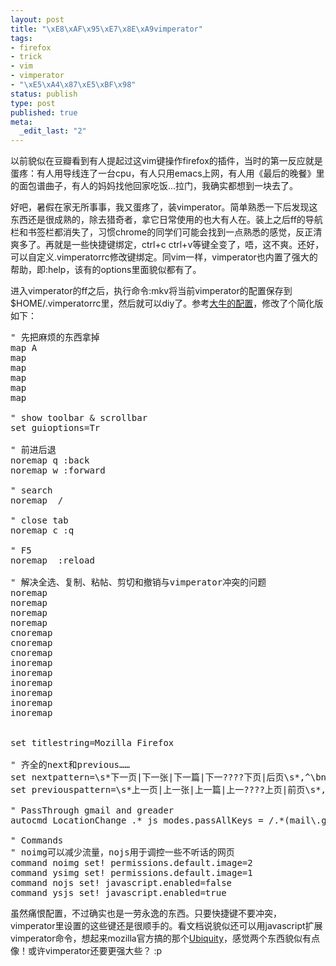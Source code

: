 ```yaml
--- 
layout: post
title: "\xE8\xAF\x95\xE7\x8E\xA9vimperator"
tags: 
- firefox
- trick
- vim
- vimperator
- "\xE5\xA4\x87\xE5\xBF\x98"
status: publish
type: post
published: true
meta: 
  _edit_last: "2"
---
```

以前貌似在豆瓣看到有人提起过这vim键操作firefox的插件，当时的第一反应就是蛋疼：有人用导线连了一台cpu，有人只用emacs上网，有人用《最后的晚餐》里的面包谱曲子，有人的妈妈找他回家吃饭...拉门，我确实都想到一块去了。

好吧，暑假在家无所事事，我又蛋疼了，装vimperator。简单熟悉一下后发现这东西还是很成熟的，除去猎奇者，拿它日常使用的也大有人在。装上之后ff的导航栏和书签栏都消失了，习惯chrome的同学们可能会找到一点熟悉的感觉，反正清爽多了。再就是一些快捷键绑定，ctrl+c ctrl+v等键全变了，唔，这不爽。还好，可以自定义.vimperatorrc修改键绑定。同vim一样，vimperator也内置了强大的帮助，即:help，该有的options里面貌似都有了。

进入vimperator的ff之后，执行命令:mkv将当前vimperator的配置保存到$HOME/.vimperatorrc里，然后就可以diy了。参考<a href="http://pchu.blogbus.com/logs/36870556.html">大牛的配置</a>，修改了个简化版如下：
<pre lang="vim">
" 先把麻烦的东西拿掉
map A <nop>
map <c-q> <nop>
map <c-o> <nop>
map <c-i> <nop>
map <c-z> <nop>
map <c-p> <nop>

" show toolbar & scrollbar
set guioptions=Tr

" 前进后退
noremap q :back<cr>
noremap w :forward<cr>

" search
noremap <c-f> /

" close tab
noremap c :q<cr>

" F5
noremap <f5> :reload<cr>

" 解决全选、复制、粘帖、剪切和撤销与vimperator冲突的问题
noremap <c-V> <c-v>
noremap <c-Z> <c-z>
noremap <c-c> <c-v><c-c>
noremap <c-a> <c-v><c-a>
cnoremap <c-c> <c-v><c-c>
cnoremap <c-v> <c-v><c-v>
cnoremap <c-x> <c-v><c-x>
inoremap <c-a> <c-v><c-a>
inoremap <c-c> <c-v><c-c>
inoremap <c-v> <c-v><c-v>
inoremap <c-x> <c-v><c-x>
inoremap <c-z> <c-v><c-z>
inoremap <c-y> <c-v><c-y>


set titlestring=Mozilla Firefox

" 齐全的next和previous……
set nextpattern=\s*下一页|下一张|下一篇|下一????下页|后页\s*,^\bnext\b,\bnext\b,\bsuivant\b,^>$,^(>>|??????|??)$,^(>|??),(>|??)$,\bmore\b
set previouspattern=\s*上一页|上一张|上一篇|上一????上页|前页\s*,^\bprev|previous\b, \bprev|previous\b,\bprécédent\b,^<$,^(<<|??????|??)$,^(<|??),(<|??)$

" PassThrough gmail and greader
autocmd LocationChange .* js modes.passAllKeys = /.*(mail\.google\.com|www\.google\.com\/reader).*/.test(buffer.URL)

" Commands
" noimg可以减少流量，nojs用于调控一些不听话的网页
command noimg set! permissions.default.image=2
command ysimg set! permissions.default.image=1
command nojs set! javascript.enabled=false
command ysjs set! javascript.enabled=true
</pre>

虽然痛恨配置，不过确实也是一劳永逸的东西。只要快捷键不要冲突，vimperator里设置的这些键还是很顺手的。看文档说貌似还可以用javascript扩展vimperator命令，想起来mozilla官方搞的那个<a href="http://labs.mozilla.com/projects/ubiquity/">Ubiquity</a>，感觉两个东西貌似有点像！或许vimperator还要更强大些？ :p
